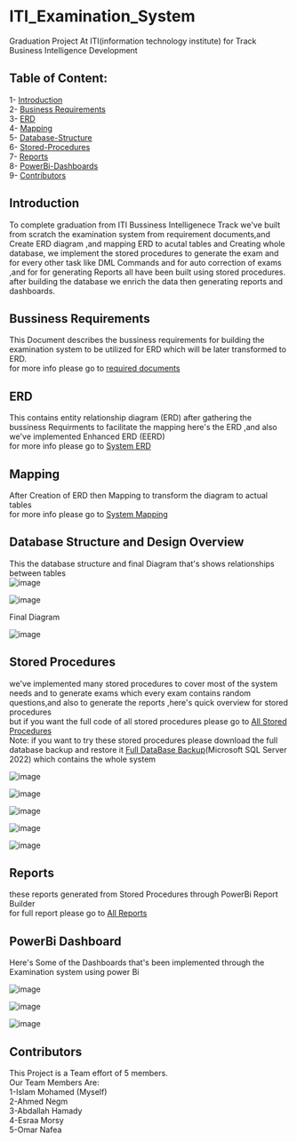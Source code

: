 # ITI_Examination_System 
Graduation Project At ITI(information technology institute) for Track Business Intelligence Development
## Table of Content:
1- [Introduction](#introduction) <br>
2- [Business Requirements](#bussiness-requirements) <br>
3- [ERD](#erd) <br>
4- [Mapping](#mapping) <br>
5- [Database-Structure](#database-structure-and-design-overview) <br>
6- [Stored-Procedures](#stored-procedures) <br>
7- [Reports](#reports)<br>
8- [PowerBi-Dashboards](#powerbi-dashboard)<br>
9- [Contributors](#contributors)

## Introduction
To complete graduation from ITI Bussiness Intelligenece Track we've built from scratch the examination system from requirement documents,and Create ERD diagram ,and mapping ERD to acutal tables and Creating whole database, we implement the stored procedures to generate the exam and for every other task like DML Commands  and for auto correction of exams ,and for for generating Reports all have been built using stored procedures.<br>
after building the database we enrich the data then generating reports and dashboards.
## Bussiness Requirements
This Document describes the bussiness requirements for building the examination system to be utilized for ERD which will be later transformed to ERD.<br>
for more info please go to [required documents](required_document.pdf)

## ERD
This contains entity relationship diagram (ERD) after gathering the bussiness Requirments to facilitate the mapping here's the ERD ,and also we've implemented Enhanced ERD (EERD)  <br>
for more info please go to [System ERD](./System_ERD.pdf)


## Mapping
After Creation of ERD then Mapping to transform the diagram to actual tables <br>
for more info please go to [System Mapping](System_Mapping.pdf)

## Database Structure and Design Overview
This the  database structure and final Diagram that's shows relationships between tables <br>
![image](https://github.com/user-attachments/assets/a184dc44-1034-4130-b8c8-4545734e4483)<br>

![image](https://github.com/user-attachments/assets/68cd77f2-5058-4f10-9779-62ccb3f2078a) <br>

Final Diagram

![image](https://github.com/user-attachments/assets/e447ab8e-db68-4f06-8e34-3e07ae93be00)  <br>




## Stored Procedures 
we've implemented many stored procedures to cover most of the system needs and to generate exams which every exam contains random questions,and also to generate the reports ,here's quick overview for stored procedures <br>
but if you want the full code of all stored procedures please go to [All Stored Procedures](./All_stored_procedures.sql) <br>
Note: if you want to try these stored procedures please download the full database backup and restore it [Full DataBase Backup](./System_DB.bak)(Microsoft SQL Server 2022) which contains the whole system 


![image](https://github.com/user-attachments/assets/3a965a47-a87a-4310-9029-535c12df6cd4) <br>

![image](https://github.com/user-attachments/assets/efb6cc3c-399e-41f5-a040-11f5ea692033) <br>

![image](https://github.com/user-attachments/assets/8f01bdad-77e8-4d5e-a708-efccbb89ffb5)  <br>

![image](https://github.com/user-attachments/assets/bf3f5a83-62af-48bb-95f4-9f567d1fee9c)  <br>

![image](https://github.com/user-attachments/assets/af11f8b8-64b4-4b17-889e-e784e6bd98cd)  <br>



## Reports 
these reports generated from Stored Procedures  through PowerBi Report Builder <br>
for full report please go to [All Reports](./Reports)

## PowerBi Dashboard
Here's Some of the Dashboards that's been implemented through the  Examination system  using  power Bi<br>

![image](https://github.com/user-attachments/assets/0688ba43-fc70-4b01-bc88-6216f3d4a51c)

![image](https://github.com/user-attachments/assets/c7645070-af12-431b-b38f-d7f7539640c4)

![image](https://github.com/user-attachments/assets/6cdf77e6-a852-46bf-82a7-dd724e8d7708)



## Contributors 
This Project is a Team effort of 5 members. <br> Our Team Members Are: <br>
1-Islam Mohamed (Myself)<br>
2-Ahmed Negm <br>
3-Abdallah Hamady <br>
4-Esraa Morsy <br>
5-Omar Nafea <br>
